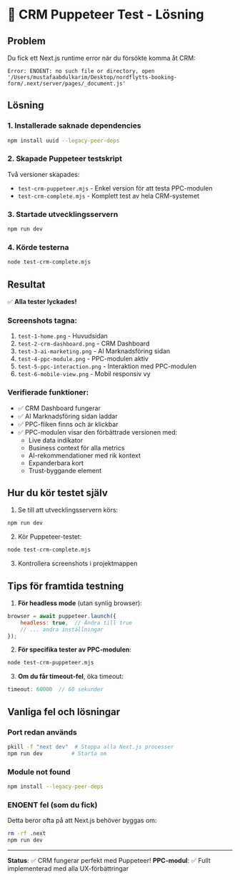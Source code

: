 # 🎯 CRM Puppeteer Test - Lösning

## Problem
Du fick ett Next.js runtime error när du försökte komma åt CRM:
```
Error: ENOENT: no such file or directory, open '/Users/mustafaabdulkarim/Desktop/nordflytts-booking-form/.next/server/pages/_document.js'
```

## Lösning

### 1. Installerade saknade dependencies
```bash
npm install uuid --legacy-peer-deps
```

### 2. Skapade Puppeteer testskript
Två versioner skapades:
- `test-crm-puppeteer.mjs` - Enkel version för att testa PPC-modulen
- `test-crm-complete.mjs` - Komplett test av hela CRM-systemet

### 3. Startade utvecklingsservern
```bash
npm run dev
```

### 4. Körde testerna
```bash
node test-crm-complete.mjs
```

## Resultat

✅ **Alla tester lyckades!**

### Screenshots tagna:
1. `test-1-home.png` - Huvudsidan
2. `test-2-crm-dashboard.png` - CRM Dashboard
3. `test-3-ai-marketing.png` - AI Marknadsföring sidan
4. `test-4-ppc-module.png` - PPC-modulen aktiv
5. `test-5-ppc-interaction.png` - Interaktion med PPC-modulen
6. `test-6-mobile-view.png` - Mobil responsiv vy

### Verifierade funktioner:
- ✅ CRM Dashboard fungerar
- ✅ AI Marknadsföring sidan laddar
- ✅ PPC-fliken finns och är klickbar
- ✅ PPC-modulen visar den förbättrade versionen med:
  - Live data indikator
  - Business context för alla metrics
  - AI-rekommendationer med rik kontext
  - Expanderbara kort
  - Trust-byggande element

## Hur du kör testet själv

1. Se till att utvecklingsservern körs:
```bash
npm run dev
```

2. Kör Puppeteer-testet:
```bash
node test-crm-complete.mjs
```

3. Kontrollera screenshots i projektmappen

## Tips för framtida testning

1. **För headless mode** (utan synlig browser):
```javascript
browser = await puppeteer.launch({
    headless: true,  // Ändra till true
    // ... andra inställningar
});
```

2. **För specifika tester av PPC-modulen**:
```bash
node test-crm-puppeteer.mjs
```

3. **Om du får timeout-fel**, öka timeout:
```javascript
timeout: 60000  // 60 sekunder
```

## Vanliga fel och lösningar

### Port redan används
```bash
pkill -f "next dev"  # Stoppa alla Next.js processer
npm run dev         # Starta om
```

### Module not found
```bash
npm install --legacy-peer-deps
```

### ENOENT fel (som du fick)
Detta beror ofta på att Next.js behöver byggas om:
```bash
rm -rf .next
npm run dev
```

---

**Status**: ✅ CRM fungerar perfekt med Puppeteer!
**PPC-modul**: ✅ Fullt implementerad med alla UX-förbättringar